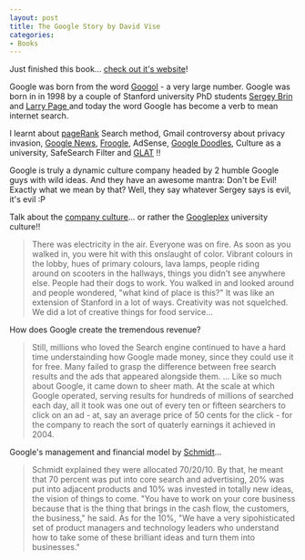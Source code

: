 ```yaml
---
layout: post
title: The Google Story by David Vise
categories:
- Books
---
```


Just finished this book... [check out it's website](http://thegooglestory.com/)! 

Google was born from the word [Googol](http://en.wikipedia.org/wiki/Googol) - a very large number. Google was born in in 1998 by a couple of Stanford university PhD students [Sergey Brin ](http://en.wikipedia.org/wiki/Sergey_Brin)and [Larry Page ](http://en.wikipedia.org/wiki/Larry_Page)and today the word Google has become a verb to mean internet search.

I learnt about [pageRank](http://www.google.com/technology/) Search method, Gmail controversy about privacy invasion, [Google News](http://news.google.com/), [Froogle](http://froogle.google.com/), AdSense, [Google Doodles](http://www.google.com/holidaylogos.html), Culture as a university, SafeSearch Filter and [GLAT](http://cruftbox.com/blog/archives/001031.html) !!

Google is truly a dynamic culture company headed by 2 humble Google guys with wild ideas. And they have an awesome mantra: Don't be Evil! Exactly what we mean by that? Well, they say whatever Sergey says is evil, it's evil :P

Talk about the [company culture](http://www.google.com/intl/en/corporate/culture.html)... or rather the [Googleplex](http://en.wikipedia.org/wiki/Googleplex) university culture!!

>

> There was electricity in the air. Everyone was on fire. As soon as you walked in, you were hit with this onslaught of color. Vibrant colours in the lobby, hues of primary colours, lava lamps, people riding around on scooters in the hallways, things you didn't see anywhere else. People had their dogs to work. You walked in and looked around and people wondered, "what kind of place is this?" It was like an extension of Stanford in a lot of ways. Creativity was not squelched. We did a lot of creative things for food service...

How does Google create the tremendous revenue?

>

> Still, millions who loved the Search engine continued to have a hard time understainding how Google made money, since they could use it for free. Many failed to grasp the difference between free search results and the ads that appeared alongside them. ... Like so much about Google, it came down to sheer math. At the scale at which Google operated, serving results for hundreds of millions of searched each day, all it took was one out of every ten or fifteen searchers to click on an ad - at, say an average price of 50 cents for the click - for the company to reach the sort of quaterly earnings it achieved in 2004.

Google's management and financial model by [Schmidt](http://en.wikipedia.org/wiki/Eric_E._Schmidt)...

>

> Schmidt explained they were allocated 70/20/10. By that, he meant that 70 percent was put into core search and advertising, 20% was put into adjacent products and 10% was invested in totally new ideas, the vision of things to come. "You have to work on your core business because that is the thing that brings in the cash flow, the customers, the business," he said. As for the 10%, "We have a very sipohisticated set of product managers and technology leaders who understand how to take some of these brilliant ideas and turn them into businesses."


